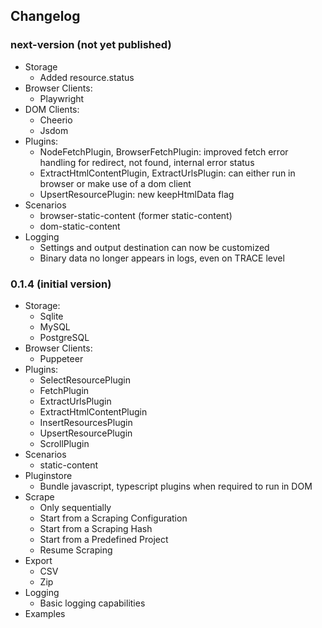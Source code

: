 ## Changelog

### next-version (not yet published)
- Storage
  - Added resource.status
- Browser Clients:
  - Playwright
- DOM Clients:
  - Cheerio
  - Jsdom
- Plugins:
  - NodeFetchPlugin, BrowserFetchPlugin: improved fetch error handling for redirect, not found, internal error status
  - ExtractHtmlContentPlugin, ExtractUrlsPlugin: can either run in browser or make use of a dom client
  - UpsertResourcePlugin: new keepHtmlData flag
- Scenarios
  - browser-static-content (former static-content)
  - dom-static-content
- Logging
  * Settings and output destination can now be customized
  * Binary data no longer appears in logs, even on TRACE level

### 0.1.4 (initial version)
- Storage:
  * Sqlite
  * MySQL
  * PostgreSQL
- Browser Clients:
  * Puppeteer
- Plugins: 
  * SelectResourcePlugin
  * FetchPlugin
  * ExtractUrlsPlugin
  * ExtractHtmlContentPlugin
  * InsertResourcesPlugin
  * UpsertResourcePlugin
  * ScrollPlugin
- Scenarios
  * static-content
- Pluginstore
  * Bundle javascript, typescript plugins when required to run in DOM
- Scrape
  * Only sequentially
  * Start from a Scraping Configuration
  * Start from a Scraping Hash
  * Start from a Predefined Project
  * Resume Scraping
- Export
  * CSV
  * Zip
- Logging
  * Basic logging capabilities
- Examples